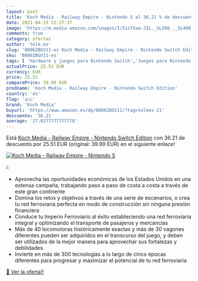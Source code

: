 ```yaml
---
layout: post
title: 'Koch Media - Railway Empire - Nintendo S al 36.21 % de descuento'
date: 2021-04-15 22:27:37
image: 'https://m.media-amazon.com/images/I/51sTXae-JIL._SL500_._SL400_.jpg'
comments: true
category: ofertas
author: 'tole.es'
slug: 'B086ZBGV11-es Koch Media - Railway Empire - Nintendo Switch Edition'
sku: 'B086ZBGV11-es'
tags: [ 'Hardware y juegos para Nintendo Switch','Juegos para Nintendo Switch','Videojuegos','koch media','nintendo', ]
actualPrice: 25.51 EUR
currency: EUR
price: 25.51
comparePrice: 39.99 EUR
prodname: 'Koch Media - Railway Empire - Nintendo Switch Edition'
country: 'es'
flag: '🇪🇸'
brand: 'Koch Media'
buyurl: 'https://www.amazon.es/dp/B086ZBGV11/?tag=tolees-21'
descuento: '36.21'
average: '27.0277777777778'
---
```


Está [Koch Media - Railway Empire - Nintendo Switch Edition](https://www.amazon.es/dp/B086ZBGV11/?tag=tolees-21) con 36.21 de descuento por 25.51 EUR (original: 39.99 EUR) en el siguiente enlace!

[![Koch Media - Railway Empire - Nintendo S](https://m.media-amazon.com/images/I/51sTXae-JIL._SL500_._SL400_.jpg)](https://www.amazon.es/dp/B086ZBGV11/?tag=tolees-21)

ℹ️:

- Aprovecha las oportunidades económicas de los Estados Unidos en una extensa campaña, trabajando paso a paso de costa a costa a través de este gran continente
- Domina los retos y objetivos a través de una serie de escenarios, o crea tu red ferroviaria perfecta en modo de construcción sin ninguna presión financiera
- Conduce tu Imperio Ferroviario al éxito estableciendo una red ferroviaria integral y optimizando el transporte de pasajeros y mercancías
- Más de 40 locomotoras históricamente exactas y más de 30 vagones diferentes pueden ser adquiridos en el transcurso del juego, y deben ser utilizados de la mejor manera para aprovechar sus fortalezas y debilidades
- Invierte en más de 300 tecnologías a lo largo de cinco épocas diferentes para progresar y maximizar el potencial de tu red ferroviaria

[🛒 Ver la oferta!!](https://www.amazon.es/dp/B086ZBGV11/?tag=tolees-21)
